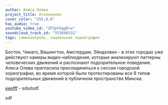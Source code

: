 ```yaml
---
author: Алиса Олева
project_title: Отклонения
cover_color: "255,0,0"
has_audio: true
youtube_video_id: "ZP3pYGqgRrw"
soundcloud_track_id: "353846531"
tags: самоконтроль, социальная хореография
---
```


Бостон, Чикаго, Вашингтон, Амстердам, Эйндховен - в этих городах уже действуют камеры видео-наблюдения, которые анализируют паттерны человеческих движений и распознают подозрительное поведение. Алиса Олева пригласила присоединиться к сессии городской хореографии, во время которой были протестированы все 8 типов подозрительных движений в публичном пространстве Минска.

[eeefff][1] - sdsdsdf.

sdf

[1]:	http://eeefff.org "eeefff"